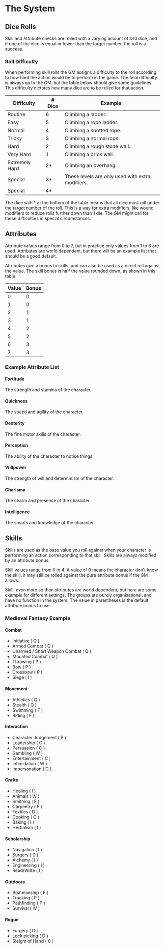 # The System

## Dice Rolls

Skill and Attribute checks are rolled with a varying amount of D10 dice, and if one of the dice is
equal or lower than
the target number, the roll is a success.

### Roll Difficulty

When performing skill rolls the GM assigns a difficulty to the roll according to how hard the action
would be to perform in the game. The final difficulty is always up to the GM, but the table below
should give some guidelines. This difficulty dictates how many dice are to be rolled for that
action.

| Difficulty     | # Dice | Example                                          |
|----------------|--------|--------------------------------------------------|
| Routine        | 6      | Climbing a ladder.                               |
| Easy           | 5      | Climbing a rope ladder.                          |
| Normal         | 4      | Climbing a knotted rope.                         |
| Tricky         | 3      | Climbing a normal rope.                          |
| Hard           | 2      | Climbing a rough stone wall.                     |
| Very Hard      | 1      | Climbing a brick wall.                           |
| Extremely Hard | 2*     | Climbing an overhang.                            |
| Special        | 3*     | These levels are only used with extra modifiers. |
| Special        | 4*     |                                                  |

The dice with * at the bottom of the table means that all dice must roll under the target number of
the roll. This is a way for extra modifiers, like wound modifiers to reduce rolls further down
than 1 die. The GM might call for these difficulties in special circumstances.

## Attributes

Attribute values range from 0 to 7, but in practice only values from 1 to 6 are used. Attributes
are world dependent, but there will be an example list that should be a good default.

Attributes give a bonus to skills, and can also be used as a direct roll against the value. The
skill bonus is half the value rounded down, as shown in this table.

| Value | Bonus |
|-------|-------|
| 0     | 0     |
| 1     | 0     |
| 2     | 1     |
| 3     | 1     |
| 4     | 2     | 
| 5     | 2     |
| 6     | 3     |
| 7     | 3     |

### Example Attribute List

#### Fortitude

The strength and stamina of the character.

#### Quickness

The speed and agility of the character.

#### Dexterity

The fine motor skills of the character.

#### Perception

The ability of the character to notice things.

#### Willpower

The strength of will and determinism of the character.

#### Charisma

The charm and presence of the character.

#### Intelligence

The smarts and knowledge of the character.

## Skills
Skills are used as the base value you roll against when your character is performing an action 
corresponding to that skill. Skills are always modified by an attribute bonus.  

Skill values range from 0 to 4. A value of 0 means the character don't know the skill, it may 
still be rolled against the pure attribute bonus if the GM allows.

Skill, even more so than attributes are world dependent, but here are some example for different 
settings. The groups are purely organisational, and have no function in the system. The value in 
parentheses is the default attribute bonus to use.

### Medieval Fantasy Example

#### Combat
 * Initiative ( Q )
 * Armed Combat ( Q )
 * Unarmed / Short Weapon Combat ( Q )
 * Mounted Combat ( Q )
 * Throwing ( P )
 * Bow ( P )
 * Crossbow ( P )
 * Siege ( I )
#### Movement
 * Athletics ( Q )
 * Stealth ( Q )
 * Swimming ( F )
 * Riding ( F )
#### Interaction
 * Character Judgement ( P )
 * Leadership ( C )
 * Persuasion ( C )
 * Gambling ( W )
 * Entertainment ( C )
 * Intimidation ( W )
 * Impersonation ( C )
#### Crafts
 * Healing ( I )
 * Animals ( W )
 * Smithing ( F )
 * Carpentry ( F )
 * Textiles ( D )
 * Cooking ( C )
 * Baking ( I )
 * Herbalism ( I )
#### Scholarship
 * Navigation ( I )
 * Surgery ( D )
 * Alchemy ( I )
 * Engineering ( I )
 * Read/Write ( I )
#### Outdoors
 * Boatmanship ( F )
 * Tracking ( P )
 * Pathfinding ( P )
 * Survival ( W )
#### Rogue
 * Forgery ( D )
 * Lock picking ( D )
 * Sleight of Hand ( C )
